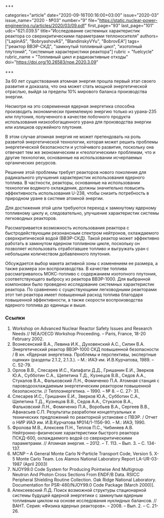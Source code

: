 +++

categories="article"
date="2020-09-16T00:16:00+03:00"
issue="2020-03"
issue_name="2020 - №03"
number="9"
file="https://static.nuclear-power-engineering.ru/articles/2020/03/09.pdf"
first_page="93"
last_page="101"
udc="621.039.5"
title="Исследование системных характеристик реактора со сверхкритическими параметрами теплоносителя"
authors=["LapinAS", "BobryashovAS", "BlandinskyVYu", "BobrovEA"]
tags=["реактор ВВЭР-СКД", "замкнутый топливный цикл", "изотопный плутоний", "системные характеристики реактора"]
rubric = "fuelcycle"
rubric_name = "Топливный цикл и радиоактивные отходы"
doi="https://doi.org/10.26583/npe.2020.3.09"

+++

За 60 лет существования атомная энергия прошла первый этап своего развития и доказала, что она может стать мощной энергетической отраслью, выйдя за пределы 10% мирового баланса производства энергии.

Несмотря на это современная ядерная энергетика способна производить экономически приемлемую энергию только из урана-235 или плутония, полученного в качестве побочного продукта использования низкообогащенного урана для производства энергии или излишков оружейного плутония.

В этом случае атомная энергия не может претендовать на роль развитой энергетической технологии, которая может решить проблемы энергетической безопасности и устойчивого развития, поскольку она отвечает тем же экономическим и «геологическим» проблемам, что и другие технологии, основанные на использовании исчерпаемых органических ресурсов.

Решение этой проблемы требует реакторов нового поколения для радикального улучшения характеристик использования ядерного топлива. В частности, реакторы, основанные на использовании технологии водяного охлаждения, должны значительно повысить эффективность использования U-238, чтобы снизить потребность в природном уране в системе атомной энергии.

Для достижения этой цели требуются переход к замкнутому ядерному топливному циклу и, следовательно, улучшение характеристик системы легководных реакторов.

Рассматривается возможность использования реактора с быстродействующим резонансным спектром нейтронов, охлаждаемого сверхкритической водой (ВВЭР-СКД). Такой реактор может эффективно работать в замкнутом ядерном топливном цикле, поскольку он позволяет использовать отработавшее топливо и выгружать уран с небольшим количеством добавленного плутония.

Обсуждается выбор макета активной зоны с изменением ее размера, а также размера зон воспроизводства. В качестве топлива рассматривалось МОКС-топливо с содержанием изотопного плутония, соответствующего выбросу из реактора ВВЭР-1000. Для выбранной компоновки было проведено исследование системных характеристик реактора. По сравнению с существующими легководными реакторами этот тип реактора имеет повышенный расход топлива благодаря повышенной эффективности, а также скорости воспроизводства ядерного топлива до единицы и выше.

### Ссылки

1. Workshop on Advanced Nuclear Reactor Safety Issues and Research Needs // NEA/OECD Workshop Proceeding. – Paris, France, 18-20 February 2002.
2. Вознесенский В.А., Левина И.К., Духовенский А.С., Силин В.А. Энергетический реактор ВВЭР-1000 СКД повышенной безопасности / В кн. «Ядерная энергетика. Проблемы и перспективы, экспертные оценки» (разделы 2.1.2, 2.1.3.). – М.: ИАЭ им. И.В.Курчатова, 1989. – С. 52-79.
3. Орлов В.В., Слесарев И.С., Калафати Д.Д., Гришанин Е.И., Зверков Ю.А., Субботин С.А., Щепетина Т.Д., Кузнецов В.В., Седов А.А., Стукалов В.А., Фальковский Л.Н., Фомиченко П.А. Атомная станция с пароводоохлаждаемым энергетическим реактором повышенной безопасности. // Теплоэнергетика. – 1990. – № 8. – С. 27- 31.
4. Слесарев И.С., Гришанин Е.И., Зверков Ю.А., Субботин С.А., Щепетина Т.Д., Кузнецов В.В., Седов А.А., Стукалов В.А., Фальковский Л.Н., Фомиченко П.А., Воробьев В.А., Сергеев В.В., Афанасьев С.П. Результаты разработки концептуальных и технических предложений по реакторной установке с ПВЭР. / Отчет о НИР ИАЭ им. И.В.Курчатова №014/1-1156-90. – М.: ИАЭ, 1990.
5. Фролова М.В., Алексеев П.Н., Теплов П.С., Чибиняев А.В. Нейтронно-физические характеристики быстрого реактора ПСКД-600, охлаждаемого водой со сверхкритическими параметрами. // Атомная энергия. – 2012. – Т. 113. – Вып. 3. – С. 134-137.
6. MCNP – A General Monte Carlo N-Particle Transport Code, Version 5. X-5 Monte Carlo Team. Los Alamos National Laboratory Report LA-UR-03-1987 (April 2003)
7. NJOY99.0 Code System for Producing Pointwise And Multigroup Neutron And Photon Cross Sections From ENDF/B Data. RSICC Peripheral Shielding Routine Collection. Oak Ridge National Laboratory. Documentation for PSR-480/NJOY99.0 Code Package (March 2000)].
8. Алексеевский Л.Д. Поиск возможной структуры стационарной системы будущей ядерной энергетики с замкнутым ядерным топливным циклом на основе исследования нуклидных балансов. // ВАНТ. Серия: «Физика ядерных реакторов». – 2008. – Вып. 2. – С. 21-26.